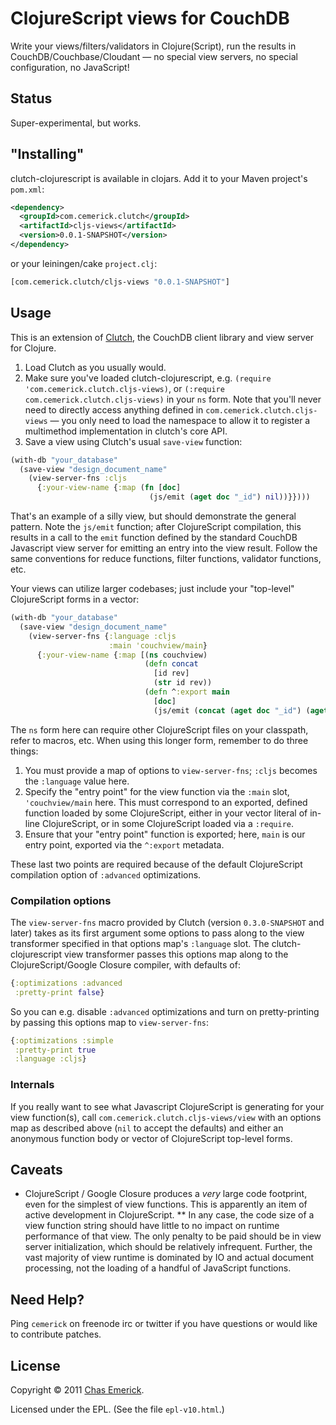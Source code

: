 # ClojureScript views for CouchDB

Write your views/filters/validators in Clojure(Script), run the results in CouchDB/Couchbase/Cloudant — no special view servers, no special configuration, no JavaScript!

## Status

Super-experimental, but works.

## "Installing"

clutch-clojurescript is available in clojars.  Add it to your Maven project's `pom.xml`:

```xml
<dependency>
  <groupId>com.cemerick.clutch</groupId>
  <artifactId>cljs-views</artifactId>
  <version>0.0.1-SNAPSHOT</version>
</dependency>
```

or your leiningen/cake `project.clj`:

```clojure
[com.cemerick.clutch/cljs-views "0.0.1-SNAPSHOT"]
```

## Usage

This is an extension of [Clutch](http://github.com/ashafa/clutch), the CouchDB client library and view server for Clojure.

1. Load Clutch as you usually would.
2. Make sure you've loaded clutch-clojurescript, e.g. `(require 'com.cemerick.clutch.cljs-views)`, or `(:require com.cemerick.clutch.cljs-views)` in your `ns` form.  Note that you'll never need to directly access anything defined in `com.cemerick.clutch.cljs-views` — you only need to load the namespace to allow it to register a multimethod implementation in clutch's core API.
3. Save a view using Clutch's usual `save-view` function:

```clojure
(with-db "your_database"
  (save-view "design_document_name"
    (view-server-fns :cljs
      {:your-view-name {:map (fn [doc]
                               (js/emit (aget doc "_id") nil))}})))
```

That's an example of a silly view, but should demonstrate the general pattern.  Note the `js/emit` function; after ClojureScript compilation, this results in a call to the `emit` function defined by the standard CouchDB Javascript view server for emitting an entry into the view result.  Follow the same conventions for reduce functions, filter functions, validator functions, etc.

Your views can utilize larger codebases; just include your "top-level" ClojureScript forms in a vector:

```clojure
(with-db "your_database"
  (save-view "design_document_name"
    (view-server-fns {:language :cljs
                      :main 'couchview/main}
      {:your-view-name {:map [(ns couchview)
                              (defn concat
                                [id rev]
                                (str id rev))
                              (defn ^:export main
                                [doc]
                                (js/emit (concat (aget doc "_id") (aget doc "_rev")) nil))]}})))
```

The `ns` form here can require other ClojureScript files on your classpath, refer to macros, etc.  When using this longer form, remember to do three things:

1. You must provide a map of options to `view-server-fns`; `:cljs` becomes the `:language` value here.
2. Specify the "entry point" for the view function via the `:main` slot, `'couchview/main` here.  This must correspond to an exported, defined function loaded by some ClojureScript, either in your vector literal of in-line ClojureScript, or in some ClojureScript loaded via a `:require`.
3. Ensure that your "entry point" function is exported; here, `main` is our entry point, exported via the `^:export` metadata.

These last two points are required because of the default ClojureScript compilation option of `:advanced` optimizations.

### Compilation options

The `view-server-fns` macro provided by Clutch (version `0.3.0-SNAPSHOT` and later) takes as its first argument some options to pass along to the view transformer specified in that options map's `:language` slot.  The clutch-clojurescript view transformer passes this options map along to the ClojureScript/Google Closure compiler, with defaults of:

```clojure
{:optimizations :advanced
 :pretty-print false}
```

So you can e.g. disable `:advanced` optimizations and turn on pretty-printing by passing this options map to `view-server-fns`:

```clojure
{:optimizations :simple
 :pretty-print true
 :language :cljs}
```

### Internals

If you really want to see what Javascript ClojureScript is generating for your view function(s), call `com.cemerick.clutch.cljs-views/view` with an options map as described above (`nil` to accept the defaults) and either an anonymous function body or vector of ClojureScript top-level forms. 

## Caveats

* ClojureScript / Google Closure produces a _very_ large code footprint, even for the simplest of view functions.  This is apparently an item of active development in ClojureScript.
** In any case, the code size of a view function string should have little to no impact on runtime performance of that view.  The only penalty to be paid should be in view server initialization, which should be relatively infrequent.  Further, the vast majority of view runtime is dominated by IO and actual document processing, not the loading of a handful of JavaScript functions.

## Need Help?

Ping `cemerick` on freenode irc or twitter if you have questions or would like to contribute patches.

## License

Copyright © 2011 [Chas Emerick](http://cemerick.com).

Licensed under the EPL. (See the file `epl-v10.html`.)
